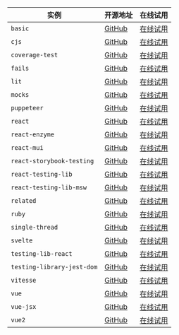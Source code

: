 | 实例 | 开源地址 | 在线试用 |
|---|---|---|
| `basic` | [GitHub](https://github.com/vitest-dev/vitest/tree/main/examples/basic) | [在线试用](https://stackblitz.com/fork/github/vitest-dev/vitest/tree/main/examples/basic?initialPath=__vitest__) |
| `cjs` | [GitHub](https://github.com/vitest-dev/vitest/tree/main/examples/cjs) | [在线试用](https://stackblitz.com/fork/github/vitest-dev/vitest/tree/main/examples/cjs?initialPath=__vitest__) |
| `coverage-test` | [GitHub](https://github.com/vitest-dev/vitest/tree/main/examples/coverage-test) | [在线试用](https://stackblitz.com/fork/github/vitest-dev/vitest/tree/main/examples/coverage-test?initialPath=__vitest__) |
| `fails` | [GitHub](https://github.com/vitest-dev/vitest/tree/main/examples/fails) | [在线试用](https://stackblitz.com/fork/github/vitest-dev/vitest/tree/main/examples/fails?initialPath=__vitest__) |
| `lit` | [GitHub](https://github.com/vitest-dev/vitest/tree/main/examples/lit) | [在线试用](https://stackblitz.com/fork/github/vitest-dev/vitest/tree/main/examples/lit?initialPath=__vitest__) |
| `mocks` | [GitHub](https://github.com/vitest-dev/vitest/tree/main/examples/mocks) | [在线试用](https://stackblitz.com/fork/github/vitest-dev/vitest/tree/main/examples/mocks?initialPath=__vitest__) |
| `puppeteer` | [GitHub](https://github.com/vitest-dev/vitest/tree/main/examples/puppeteer) | [在线试用](https://stackblitz.com/fork/github/vitest-dev/vitest/tree/main/examples/puppeteer?initialPath=__vitest__) |
| `react` | [GitHub](https://github.com/vitest-dev/vitest/tree/main/examples/react) | [在线试用](https://stackblitz.com/fork/github/vitest-dev/vitest/tree/main/examples/react?initialPath=__vitest__) |
| `react-enzyme` | [GitHub](https://github.com/vitest-dev/vitest/tree/main/examples/react-enzyme) | [在线试用](https://stackblitz.com/fork/github/vitest-dev/vitest/tree/main/examples/react-enzyme?initialPath=__vitest__) |
| `react-mui` | [GitHub](https://github.com/vitest-dev/vitest/tree/main/examples/react-mui) | [在线试用](https://stackblitz.com/fork/github/vitest-dev/vitest/tree/main/examples/react-mui?initialPath=__vitest__) |
| `react-storybook-testing` | [GitHub](https://github.com/vitest-dev/vitest/tree/main/examples/react-storybook-testing) | [在线试用](https://stackblitz.com/fork/github/vitest-dev/vitest/tree/main/examples/react-storybook-testing?initialPath=__vitest__) |
| `react-testing-lib` | [GitHub](https://github.com/vitest-dev/vitest/tree/main/examples/react-testing-lib) | [在线试用](https://stackblitz.com/fork/github/vitest-dev/vitest/tree/main/examples/react-testing-lib?initialPath=__vitest__) |
| `react-testing-lib-msw` | [GitHub](https://github.com/vitest-dev/vitest/tree/main/examples/react-testing-lib-msw) | [在线试用](https://stackblitz.com/fork/github/vitest-dev/vitest/tree/main/examples/react-testing-lib-msw?initialPath=__vitest__) |
| `related` | [GitHub](https://github.com/vitest-dev/vitest/tree/main/examples/related) | [在线试用](https://stackblitz.com/fork/github/vitest-dev/vitest/tree/main/examples/related?initialPath=__vitest__) |
| `ruby` | [GitHub](https://github.com/vitest-dev/vitest/tree/main/examples/ruby) | [在线试用](https://stackblitz.com/fork/github/vitest-dev/vitest/tree/main/examples/ruby?initialPath=__vitest__) |
| `single-thread` | [GitHub](https://github.com/vitest-dev/vitest/tree/main/examples/single-thread) | [在线试用](https://stackblitz.com/fork/github/vitest-dev/vitest/tree/main/examples/single-thread?initialPath=__vitest__) |
| `svelte` | [GitHub](https://github.com/vitest-dev/vitest/tree/main/examples/svelte) | [在线试用](https://stackblitz.com/fork/github/vitest-dev/vitest/tree/main/examples/svelte?initialPath=__vitest__) |
| `testing-lib-react` | [GitHub](https://github.com/vitest-dev/vitest/tree/main/examples/testing-lib-react) | [在线试用](https://stackblitz.com/fork/github/vitest-dev/vitest/tree/main/examples/testing-lib-react?initialPath=__vitest__) |
| `testing-library-jest-dom` | [GitHub](https://github.com/vitest-dev/vitest/tree/main/examples/testing-library-jest-dom) | [在线试用](https://stackblitz.com/fork/github/vitest-dev/vitest/tree/main/examples/testing-library-jest-dom?initialPath=__vitest__) |
| `vitesse` | [GitHub](https://github.com/vitest-dev/vitest/tree/main/examples/vitesse) | [在线试用](https://stackblitz.com/fork/github/vitest-dev/vitest/tree/main/examples/vitesse?initialPath=__vitest__) |
| `vue` | [GitHub](https://github.com/vitest-dev/vitest/tree/main/examples/vue) | [在线试用](https://stackblitz.com/fork/github/vitest-dev/vitest/tree/main/examples/vue?initialPath=__vitest__) |
| `vue-jsx` | [GitHub](https://github.com/vitest-dev/vitest/tree/main/examples/vue-jsx) | [在线试用](https://stackblitz.com/fork/github/vitest-dev/vitest/tree/main/examples/vue-jsx?initialPath=__vitest__) |
| `vue2` | [GitHub](https://github.com/vitest-dev/vitest/tree/main/examples/vue2) | [在线试用](https://stackblitz.com/fork/github/vitest-dev/vitest/tree/main/examples/vue2?initialPath=__vitest__) |
